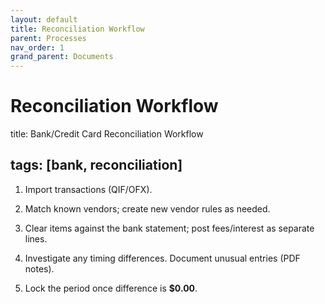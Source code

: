 ```yaml
---
layout: default
title: Reconciliation Workflow
parent: Processes
nav_order: 1
grand_parent: Documents
---
```


# Reconciliation Workflow

title: Bank/Credit Card Reconciliation Workflow

## tags: [bank, reconciliation]

1. Import transactions (QIF/OFX).

2. Match known vendors; create new vendor rules as needed.

3. Clear items against the bank statement; post fees/interest as separate lines.

4. Investigate any timing differences. Document unusual entries (PDF notes).

5. Lock the period once difference is **$0.00**.
